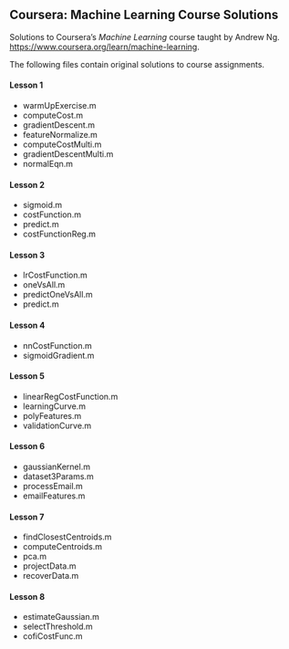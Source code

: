 Coursera: Machine Learning Course Solutions
--------------

Solutions to Coursera’s *Machine Learning* course taught by Andrew Ng. 
https://www.coursera.org/learn/machine-learning. 

The following files contain original solutions to course assignments. 

#### Lesson 1
- warmUpExercise.m
- computeCost.m
- gradientDescent.m
- featureNormalize.m
- computeCostMulti.m
- gradientDescentMulti.m
- normalEqn.m

#### Lesson 2
- sigmoid.m
- costFunction.m
- predict.m
- costFunctionReg.m
 
#### Lesson 3
- lrCostFunction.m
- oneVsAll.m
- predictOneVsAll.m
- predict.m

#### Lesson 4
- nnCostFunction.m
- sigmoidGradient.m

#### Lesson 5
- linearRegCostFunction.m
- learningCurve.m
- polyFeatures.m
- validationCurve.m

#### Lesson 6
- gaussianKernel.m
- dataset3Params.m
- processEmail.m
- emailFeatures.m

#### Lesson 7
- findClosestCentroids.m
- computeCentroids.m
- pca.m
- projectData.m
- recoverData.m

#### Lesson 8
- estimateGaussian.m
- selectThreshold.m
- cofiCostFunc.m
